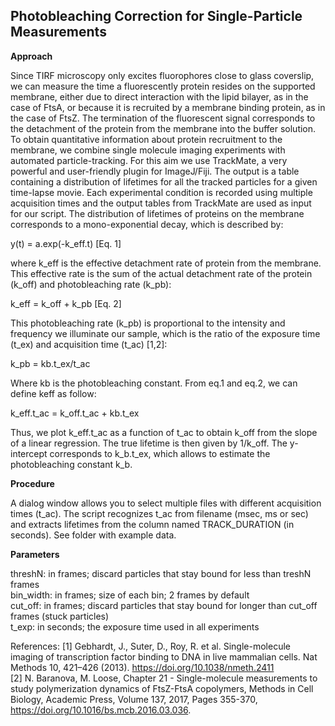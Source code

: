 ## Photobleaching Correction for Single-Particle Measurements

**Approach**

Since TIRF microscopy only excites fluorophores close to glass coverslip, we can measure the time a fluorescently protein resides on the supported membrane, either due to direct interaction with the lipid bilayer, as in the case of FtsA, or because it is recruited by a membrane binding protein, as in the case of FtsZ. The termination of the fluorescent signal corresponds to the detachment of the protein from the membrane into the buffer solution. 
To obtain quantitative information about protein recruitment to the membrane, we combine single molecule imaging experiments with automated particle-tracking. For this aim we use TrackMate, a very powerful and user-friendly plugin for ImageJ/Fiji. The output is a table containing a distribution of lifetimes for all the tracked particles for a given time-lapse movie. Each experimental condition is recorded using multiple acquisition times and the output tables from TrackMate are used as input for our script.
The distribution of lifetimes of proteins on the membrane corresponds to a mono-exponential decay, which is described by:


y(t) = a.exp(-k_eff.t)   [Eq. 1]

where k_eff is the effective detachment rate of protein from the membrane. This effective rate is the sum of the actual detachment rate of the protein (k_off) and photobleaching rate (k_pb):

k_eff = k_off + k_pb [Eq. 2]

This photobleaching rate (k_pb) is proportional to the intensity and frequency we illuminate our sample, which is the ratio of the exposure time (t_ex) and acquisition time (t_ac) [1,2]:

k_pb = kb.t_ex/t_ac

Where kb is the photobleaching constant.  From eq.1 and eq.2, we can define keff as follow:

k_eff.t_ac = k_off.t_ac + kb.t_ex

Thus, we plot k_eff.t_ac as a function of t_ac to obtain k_off from the slope of a linear regression. 
The true lifetime is then given by 1/k_off. The y-intercept corresponds to k_b.t_ex, which allows to estimate the photobleaching constant k_b.

**Procedure**

A dialog window allows you to select multiple files with different acquisition times (t_ac). 
The script recognizes  t_ac from filename (msec, ms or sec) and extracts lifetimes from the column named TRACK_DURATION (in seconds).
See folder with example data.

**Parameters**

threshN: in frames; discard particles that stay bound for less than treshN frames <br>
bin_width: in frames;  size of each bin; 2 frames by default <br>
cut_off: in frames; discard particles that stay bound for longer than cut_off frames (stuck particles) <br>
t_exp: in seconds; the exposure time used in all experiments <br>

References:
[1] Gebhardt, J., Suter, D., Roy, R. et al. Single-molecule imaging of transcription factor binding to DNA in live mammalian cells. Nat Methods 10, 421–426 (2013). https://doi.org/10.1038/nmeth.2411 <br>
[2] N. Baranova, M. Loose, Chapter 21 - Single-molecule measurements to study polymerization dynamics of FtsZ-FtsA copolymers, Methods in Cell Biology, Academic Press,
Volume 137, 2017, Pages 355-370, https://doi.org/10.1016/bs.mcb.2016.03.036.

